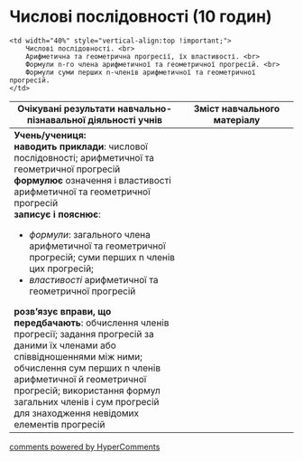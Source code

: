 <div id="hypercomments_widget" class="js-hypercomments-widget invisible"></div>

# Числові послідовності (10 годин)

<table>
  <tr>
    <td width="60%" align="center"><b>Очікувані результати навчально-пізнавальної діяльності учнів</b>
    </td>
    <td width="40%" align="center"><b>Зміст навчального матеріалу</b>
    </td>
  </tr>
<tbody>
  <tr>
  	<td width="60%" style="vertical-align:top !important;">
  		<b>Учень/учениця:</b> <br>
  		<b>наводить приклади</b>: числової послідовності; арифметичної та геометричної прогресій <br>
  		<b>формулює</b> означення і властивості арифметичної та геометричної прогресій <br>
  		<b>записує і пояснює</b>:
  		<ul>
  			<li><i>формули</i>: загального члена арифметичної та геометричної прогресій; суми перших n членів цих прогресій;</li>
  			<li><i>властивості</i> арифметичної та геометричної прогресій </li>
  		</ul>
  		<b>розв’язує вправи, що передбачають</b>: обчислення членів прогресії; задання прогресій за даними їх членами або співвідношеннями між ними; обчислення сум перших n членів арифметичної й геометричної прогресій; використання формул загальних членів і сум прогресій для знаходження невідомих елементів прогресій
  	</td>

	<td width="40%" style="vertical-align:top !important;">
		Числові послідовності. <br>
		Арифметична та геометрична прогресії, їх властивості. <br> 
		Формули n-го члена арифметичної та геометричної прогресій. <br>
		Формули суми перших n-членів арифметичної та геометричної прогресій.
	</td>
  </tr>
</tbody>
</table>

<div class="js-hypercomments-container">
<a href="http://hypercomments.com" class="hc-link" title="comments widget">comments powered by HyperComments</a>
</div>